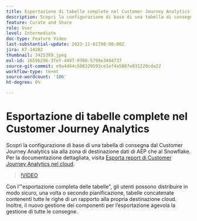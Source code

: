 ```yaml
---
title: Esportazione di tabelle complete nel Customer Journey Analytics
description: Scopri la configurazione di base di una tabella di consegna dal Customer Journey Analytics sia alla zona di destinazione dati di AEP che al Snowflake.
feature: Curate and Share
role: User
level: Intermediate
doc-type: Feature Video
last-substantial-update: 2023-11-01T00:00:00Z
jira: KT-14282
thumbnail: 3425389.jpeg
exl-id: 1659b296-3fef-4497-9700-5799e3494737
source-git-commit: e9a4d44c508329593ce1ef4a5007e031220cda22
workflow-type: tm+mt
source-wordcount: '106'
ht-degree: 0%

---
```


# Esportazione di tabelle complete nel Customer Journey Analytics

Scopri la configurazione di base di una tabella di consegna dal Customer Journey Analytics sia alla zona di destinazione dati di AEP che al Snowflake. Per la documentazione dettagliata, visita [Esporta report di Customer Journey Analytics nel cloud](https://experienceleague.adobe.com/docs/analytics-platform/using/cja-workspace/export/export-cloud.html?lang=it).

>[!VIDEO](https://video.tv.adobe.com/v/3425389/?learn=on)

Con l’&quot;esportazione completa delle tabelle&quot;, gli utenti possono distribuire in modo sicuro, una volta o secondo pianificazione, tabelle concatenate contenenti tutte le righe di un rapporto alla propria destinazione cloud.  Inoltre, il nuovo gestione dei componenti per l’esportazione agevola la gestione di tutte le consegne.
